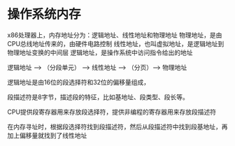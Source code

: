 # 操作系统内存

x86处理器上，内存地址分为：逻辑地址、线性地址和物理地址
物理地址，是由CPU总线地址传来的，由硬件电路控制
线性地址，也叫虚拟地址，是逻辑地址到物理地址变换的中间层
逻辑地址，是操作系统中访问指令给出的地址

逻辑地址 --> （分段单元） --> 线性地址 --> （分页）--> 物理地址

逻辑地址是由16位的段选择符和32位的偏移量组成，

段描述符是8字节，描述段的特征，比如基地址、段类型、段长等。

CPU提供段寄存器用来存放段选择符，提供非编程的寄存器用来存放段描述符

在内存寻址时，根据段选择符找到段描述符，然后从段描述符中找到段基地址，再加上偏移量就找到了线性地址
